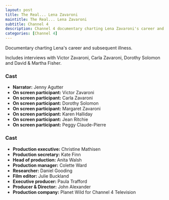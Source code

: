 ```yaml
---
layout: post
title: The Real... Lena Zavaroni
maintitle: The Real... Lena Zavaroni
subtitle: Channel 4
description: Channel 4 documentary charting Lena Zavaroni's career and subsequent illness. Click the link for more details.
categories: [Channel 4]
---
```


Documentary charting Lena's career and subsequent illness.

Includes interviews with Victor Zavaroni, Carla Zavaroni, Dorothy Solomon and David &amp; Martha Fisher.

###  Cast
* **Narrator:** Jenny Agutter
* **On screen participant:** Victor Zavaroni
* **On screen participant:** Carla Zavaroni
* **On screen participant:** Dorothy Solomon
* **On screen participant:** Margaret Zavaroni
* **On screen participant:** Karen Halliday
* **On screen participant:** Jean Ritchie
* **On screen participant:** Peggy Claude-Pierre

### Cast
* **Production executive:** Christine Mathisen
* **Production secretary:** Kate Finn
* **Head of production:** Anita Walsh
* **Production manager:** Colette Ward
* **Researcher:** Daniel Gooding
* **Film editor:** Julie Buckland
* **Executive producer:** Paula Trafford
* **Producer &amp; Director:** John Alexander
* **Production company:** Planet Wild for Channel 4 Television

